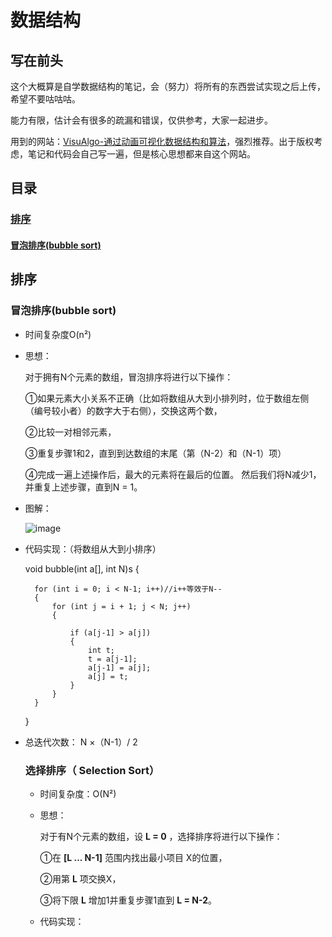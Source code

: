 # 数据结构

## 写在前头

这个大概算是自学数据结构的笔记，会（努力）将所有的东西尝试实现之后上传，希望不要咕咕咕。

能力有限，估计会有很多的疏漏和错误，仅供参考，大家一起进步。

用到的网站：[VisuAlgo-通过动画可视化数据结构和算法](https://visualgo.net/en)，强烈推荐。出于版权考虑，笔记和代码会自己写一遍，但是核心思想都来自这个网站。

## 目录

### <a href='#1'>排序</a>

#### <a href='#1.1'>冒泡排序(bubble sort)</a>

## <a name='1'>排序</a>

### <a name='1.1'>冒泡排序(bubble sort)</a>

- 时间复杂度O(n²)

- 思想：

  对于拥有N个元素的数组，冒泡排序将进行以下操作：

  ①如果元素大小关系不正确（比如将数组从大到小排列时，位于数组左侧（编号较小者）的数字大于右侧），交换这两个数，

  ②比较一对相邻元素，

  ③重复步骤1和2，直到到达数组的末尾（第（N-2）和（N-1）项）

  ④完成一遍上述操作后，最大的元素将在最后的位置。 然后我们将N减少1，并重复上述步骤，直到N = 1。

- 图解：

  ![image](https://github.com/Evelina-Chen/Data-structure-self-study-/blob/master/image/bubblesort.png)

- 代码实现：（将数组从大到小排序）

    void bubble(int a[], int N)s
    {

        for (int i = 0; i < N-1; i++)//i++等效于N--
        {
            for (int j = i + 1; j < N; j++)
            {
                
                if (a[j-1] > a[j])
                {
                    int t;
                    t = a[j-1];
                    a[j-1] = a[j];
                    a[j] = t;
                }
            }
        }
    }

- 总迭代次数： N ×（N-1）/ 2

    ### 选择排序（ Selection Sort）

    - 时间复杂度：O(N²)

    - 思想：

        对于有N个元素的数组，设 **L = 0** ，选择排序将进行以下操作：

      ①在 **[L ... N-1]** 范围内找出最小项目 X的位置，

      ②用第 **L** 项交换X，

      ③将下限 **L** 增加1并重复步骤1直到 **L = N-2**。

    - 代码实现：

      

    
